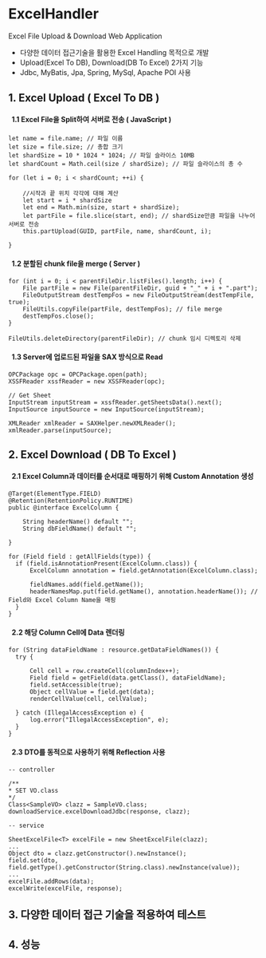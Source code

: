 # ExcelHandler

Excel File Upload & Download Web Application
- 다양한 데이터 접근기술을 활용한 Excel Handling 목적으로 개발
- Upload(Excel To DB), Download(DB To Excel) 2가지 기능
- Jdbc, MyBatis, Jpa, Spring, MySql, Apache POI 사용


## 1. Excel Upload ( Excel To DB )
#### &nbsp; 1.1 Excel File을 Split하여 서버로 전송 ( JavaScript )
```
let name = file.name; // 파일 이름
let size = file.size; // 총합 크기
let shardSize = 10 * 1024 * 1024; // 파일 슬라이스 10MB
let shardCount = Math.ceil(size / shardSize); // 파일 슬라이스의 총 수

for (let i = 0; i < shardCount; ++i) {

    //시작과 끝 위치 각각에 대해 계산
    let start = i * shardSize
    let end = Math.min(size, start + shardSize);
    let partFile = file.slice(start, end); // shardSize만큼 파일을 나누어 서버로 전송
    this.partUpload(GUID, partFile, name, shardCount, i);

}
```


#### &nbsp; 1.2 분할된 chunk file을 merge ( Server )
```
for (int i = 0; i < parentFileDir.listFiles().length; i++) {
    File partFile = new File(parentFileDir, guid + "_" + i + ".part");
    FileOutputStream destTempFos = new FileOutputStream(destTempFile, true);
    FileUtils.copyFile(partFile, destTempFos); // file merge
    destTempFos.close();
}

FileUtils.deleteDirectory(parentFileDir); // chunk 임시 디렉토리 삭제
```


#### &nbsp; 1.3 Server에 업로드된 파일을 SAX 방식으로 Read
```
OPCPackage opc = OPCPackage.open(path);
XSSFReader xssfReader = new XSSFReader(opc);

// Get Sheet
InputStream inputStream = xssfReader.getSheetsData().next();
InputSource inputSource = new InputSource(inputStream);

XMLReader xmlReader = SAXHelper.newXMLReader();
xmlReader.parse(inputSource);
```





## 2. Excel Download ( DB To Excel )

#### &nbsp; 2.1 Excel Column과 데이터를 순서대로 매핑하기 위해 Custom Annotation 생성

```
@Target(ElementType.FIELD)
@Retention(RetentionPolicy.RUNTIME)
public @interface ExcelColumn {

    String headerName() default "";
    String dbFieldName() default "";
    
}
```
```
for (Field field : getAllFields(type)) {
  if (field.isAnnotationPresent(ExcelColumn.class)) {
      ExcelColumn annotation = field.getAnnotation(ExcelColumn.class);

      fieldNames.add(field.getName());
      headerNamesMap.put(field.getName(), annotation.headerName()); // Field와 Excel Column Name을 매핑
  }
}
```

#### &nbsp; 2.2 해당 Column Cell에 Data 렌더링

```
for (String dataFieldName : resource.getDataFieldNames()) {
  try {
  
      Cell cell = row.createCell(columnIndex++);
      Field field = getField(data.getClass(), dataFieldName);
      field.setAccessible(true);
      Object cellValue = field.get(data);
      renderCellValue(cell, cellValue);
      
  } catch (IllegalAccessException e) {
      log.error("IllegalAccessException", e);
  }
}
```



#### &nbsp; 2.3 DTO를 동적으로 사용하기 위해 Reflection 사용
```
-- controller

/**
* SET VO.class
*/
Class<SampleVO> clazz = SampleVO.class;
downloadService.excelDownloadJdbc(response, clazz);
```

```
-- service

SheetExcelFile<T> excelFile = new SheetExcelFile(clazz);
...
Object dto = clazz.getConstructor().newInstance();
field.set(dto, field.getType().getConstructor(String.class).newInstance(value));
...
excelFile.addRows(data);
excelWrite(excelFile, response);
```




## 3. 다양한 데이터 접근 기술을 적용하여 테스트





## 4. 성능

